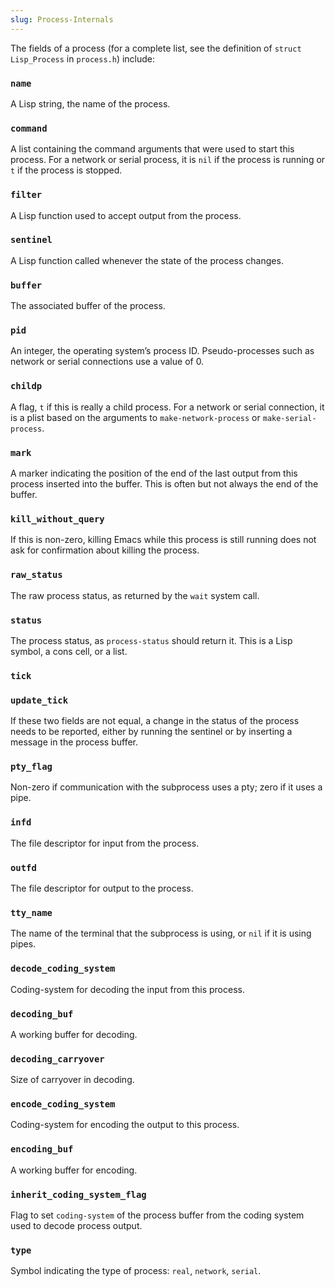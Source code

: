 ```yaml
---
slug: Process-Internals
---
```


The fields of a process (for a complete list, see the definition of `struct Lisp_Process` in `process.h`) include:

### `name`

A Lisp string, the name of the process.

### `command`

A list containing the command arguments that were used to start this process. For a network or serial process, it is `nil` if the process is running or `t` if the process is stopped.

### `filter`

A Lisp function used to accept output from the process.

### `sentinel`

A Lisp function called whenever the state of the process changes.

### `buffer`

The associated buffer of the process.

### `pid`

An integer, the operating system’s process ID. Pseudo-processes such as network or serial connections use a value of 0.

### `childp`

A flag, `t` if this is really a child process. For a network or serial connection, it is a plist based on the arguments to `make-network-process` or `make-serial-process`.

### `mark`

A marker indicating the position of the end of the last output from this process inserted into the buffer. This is often but not always the end of the buffer.

### `kill_without_query`

If this is non-zero, killing Emacs while this process is still running does not ask for confirmation about killing the process.

### `raw_status`

The raw process status, as returned by the `wait` system call.

### `status`

The process status, as `process-status` should return it. This is a Lisp symbol, a cons cell, or a list.

### `tick`

### `update_tick`

If these two fields are not equal, a change in the status of the process needs to be reported, either by running the sentinel or by inserting a message in the process buffer.

### `pty_flag`

Non-zero if communication with the subprocess uses a pty; zero if it uses a pipe.

### `infd`

The file descriptor for input from the process.

### `outfd`

The file descriptor for output to the process.

### `tty_name`

The name of the terminal that the subprocess is using, or `nil` if it is using pipes.

### `decode_coding_system`

Coding-system for decoding the input from this process.

### `decoding_buf`

A working buffer for decoding.

### `decoding_carryover`

Size of carryover in decoding.

### `encode_coding_system`

Coding-system for encoding the output to this process.

### `encoding_buf`

A working buffer for encoding.

### `inherit_coding_system_flag`

Flag to set `coding-system` of the process buffer from the coding system used to decode process output.

### `type`

Symbol indicating the type of process: `real`, `network`, `serial`.
